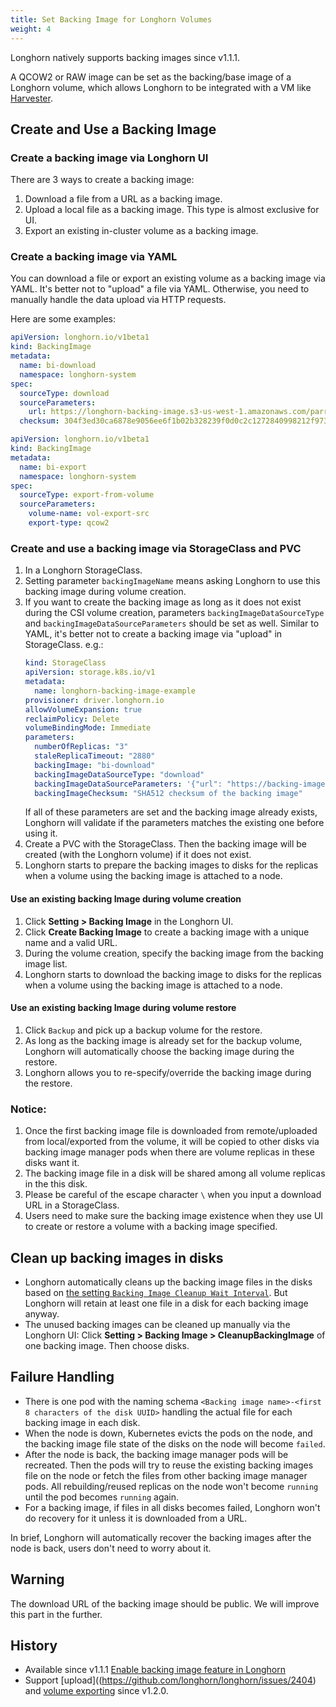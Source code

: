```yaml
---
title: Set Backing Image for Longhorn Volumes
weight: 4
---
```


Longhorn natively supports backing images since v1.1.1.

A QCOW2 or RAW image can be set as the backing/base image of a Longhorn volume, which allows Longhorn to be integrated with a VM like [Harvester](https://github.com/rancher/harvester).

## Create and Use a Backing Image

### Create a backing image via Longhorn UI
There are 3 ways to create a backing image:
  1. Download a file from a URL as a backing image.
  2. Upload a local file as a backing image. This type is almost exclusive for UI.
  3. Export an existing in-cluster volume as a backing image.

### Create a backing image via YAML
You can download a file or export an existing volume as a backing image via YAML.
It's better not to "upload" a file via YAML. Otherwise, you need to manually handle the data upload via HTTP requests.

Here are some examples:
```yaml
apiVersion: longhorn.io/v1beta1
kind: BackingImage
metadata:
  name: bi-download
  namespace: longhorn-system
spec:
  sourceType: download
  sourceParameters:
    url: https://longhorn-backing-image.s3-us-west-1.amazonaws.com/parrot.raw
  checksum: 304f3ed30ca6878e9056ee6f1b02b328239f0d0c2c1272840998212f9734b196371560b3b939037e4f4c2884ce457c2cbc9f0621f4f5d1ca983983c8cdf8cd9a
```
```yaml
apiVersion: longhorn.io/v1beta1
kind: BackingImage
metadata:
  name: bi-export
  namespace: longhorn-system
spec:
  sourceType: export-from-volume
  sourceParameters:
    volume-name: vol-export-src
    export-type: qcow2
```

### Create and use a backing image via StorageClass and PVC
1. In a Longhorn StorageClass.
  1. Setting parameter `backingImageName` means asking Longhorn to use this backing image during volume creation.
  2. If you want to create the backing image as long as it does not exist during the CSI volume creation, parameters `backingImageDataSourceType` and `backingImageDataSourceParameters` should be set as well. Similar to YAML, it's better not to create a backing image via "upload" in StorageClass.
     e.g.:
     ```yaml
     kind: StorageClass
     apiVersion: storage.k8s.io/v1
     metadata:
       name: longhorn-backing-image-example
     provisioner: driver.longhorn.io
     allowVolumeExpansion: true
     reclaimPolicy: Delete
     volumeBindingMode: Immediate
     parameters:
       numberOfReplicas: "3"
       staleReplicaTimeout: "2880"
       backingImage: "bi-download"
       backingImageDataSourceType: "download"
       backingImageDataSourceParameters: '{"url": "https://backing-image-example.s3-region.amazonaws.com/test-backing-image"}'
       backingImageChecksum: "SHA512 checksum of the backing image"
     ```
     If all of these parameters are set and the backing image already exists, Longhorn will validate if the parameters matches the existing one before using it.
2. Create a PVC with the StorageClass. Then the backing image will be created (with the Longhorn volume) if it does not exist.
3. Longhorn starts to prepare the backing images to disks for the replicas when a volume using the backing image is attached to a node.

#### Use an existing backing Image during volume creation
1. Click **Setting > Backing Image** in the Longhorn UI.
2. Click **Create Backing Image** to create a backing image with a unique name and a valid URL.
3. During the volume creation, specify the backing image from the backing image list.
4. Longhorn starts to download the backing image to disks for the replicas when a volume using the backing image is attached to a node.

#### Use an existing backing Image during volume restore
1. Click `Backup` and pick up a backup volume for the restore.
2. As long as the backing image is already set for the backup volume, Longhorn will automatically choose the backing image during the restore.
3. Longhorn allows you to re-specify/override the backing image during the restore.

### Notice:
1. Once the first backing image file is downloaded from remote/uploaded from local/exported from the volume, it will be copied to other disks via backing image manager pods when there are volume replicas in these disks want it.
2. The backing image file in a disk will be shared among all volume replicas in the this disk.
3. Please be careful of the escape character `\` when you input a download URL in a StorageClass.
4. Users need to make sure the backing image existence when they use UI to create or restore a volume with a backing image specified.

## Clean up backing images in disks
- Longhorn automatically cleans up the backing image files in the disks based on [the setting `Backing Image Cleanup Wait Interval`](../../references/settings#backing-image-cleanup-wait-interval). But Longhorn will retain at least one file in a disk for each backing image anyway.
- The unused backing images can be cleaned up manually via the Longhorn UI: Click **Setting > Backing Image > CleanupBackingImage** of one backing image. Then choose disks.

## Failure Handling
- There is one pod with the naming schema `<Backing image name>-<first 8 characters of the disk UUID>` handling the actual file for each backing image in each disk.
- When the node is down, Kubernetes evicts the pods on the node, and the backing image file state of the disks on the node will become `failed`.
- After the node is back, the backing image manager pods will be recreated. Then the pods will try to reuse the existing backing images file on the node or fetch the files from other backing image manager pods.
  All rebuilding/reused replicas on the node won't become `running` until the pod becomes `running` again.
- For a backing image, if files in all disks becomes failed, Longhorn won't do recovery for it unless it is downloaded from a URL.

In brief, Longhorn will automatically recover the backing images after the node is back, users don't need to worry about it.

## Warning
The download URL of the backing image should be public. We will improve this part in the further.

## History
* Available since v1.1.1 [Enable backing image feature in Longhorn](https://github.com/Longhorn/Longhorn/issues/2006)
* Support [upload]((https://github.com/longhorn/longhorn/issues/2404) and [volume exporting](https://github.com/longhorn/longhorn/issues/2403) since v1.2.0.
